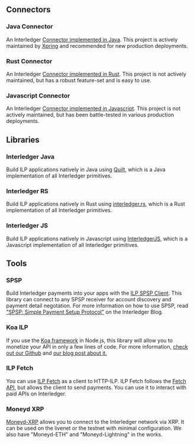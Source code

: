## Connectors

### Java Connector
An Interledger [Connector implemented in Java][1]. This project is actively maintained by [Xpring](https://xpring.io) 
and recommended for new production deployments. 

### Rust Connector
An Interledger [Connector implemented in Rust][2]. This project is not actively maintained, but has a robust feature-set
and is easy to use.

### Javascript Connector
An Interledger [Connector implemented in Javascript][3]. This project is not actively maintained, but has been 
battle-tested in various production deployments.

## Libraries

### Interledger Java
Build ILP applications natively in Java using [Quilt][4], which is a Java implementation of all Interledger primitives.

### Interledger RS
Build ILP applications natively in Rust using [interledger.rs][4], which is a Rust implementation of all Interledger primitives.

### Interledger JS
Build ILP applications natively in Javascript using [InterledgerJS][4], which is a Javascript implementation of all Interledger primitives.

## Tools

### SPSP

Build Interledger payments into your apps with the [ILP SPSP Client][7]. This library can connect to any SPSP receiver for account discovery and payment detail negotation. For more information on how to use SPSP, read ["SPSP: Simple Payment Setup Protocol"][8] on the Interledger Blog. 

### Koa ILP

If you use the [Koa framework][9] in Node.js, this library will allow you to monetize your API in only a few lines of code. For more information, [check out our Github][10] and [our blog post about it.][11]

### ILP Fetch

You can use [ILP Fetch][12] as a client to HTTP-ILP. ILP Fetch follows the [Fetch API][13], but allows the client to send payments. You can use it to interact with paid APIs on Interledger.

### Moneyd XRP

[Moneyd-XRP][14] allows you to connect to the Interledger network via XRP. It can be used on the livenet or the testnet with minimal configuration. We also have "Moneyd-ETH" and "Moneyd-Lightning" in the works.

[1]: https://connector.interledger4j.dev
[2]: http://interledger.rs
[3]: https://github.com/interledgerjs/ilp-connector
[4]: https://www.hyperledger.org/projects/quilt
[5]: http://interledger.rs/
[6]: https://github.com/interledgerjs/
[7]: https://github.com/interledgerjs/ilp-protocol-spsp
[8]: https://medium.com/interledger-blog/spsp-simple-payment-setup-protocol-2028292e6925
[9]: http://koajs.com/
[10]: https://github.com/interledgerjs/koa-ilp
[11]: https://medium.com/interledger-blog/http-ilp-paid-api-calls-with-interledger-fda53643a2eb
[12]: https://github.com/interledgerjs/ilp-fetch
[13]: https://developer.mozilla.org/en-US/docs/Web/API/Fetch_API
[14]: https://github.com/interledgerjs/moneyd-xrp

